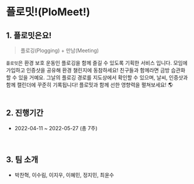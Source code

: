 # 플로밋!(PloMeet!)

## 1. 플로밋은요!
> 플로깅(Plogging) + 만남(Meeting)<br>

`플로밋`은 환경 보호 운동인 플로깅을 함께 즐길 수 있도록 기획한 서비스 입니다. 모임에 가입하고 인증샷을 공유해 환경 챌린지에 동참하세요! 친구들과 함께라면 금방 습관화 할 수 있을 거예요. 그날의 플로깅 경로를 지도상에서 확인할 수 있으며, 날씨, 인증샷과 함께 캘린더에 꾸준히 기록됩니다! 플로밋과 함께 선한 영향력을 펼쳐보세요! 🌎 <br><br>


## 2. 진행기간
* 2022-04-11 ~ 2022-05-27 (총 7주)
<br>

## 3. 팀 소개
* 박찬혁, 이수림, 이지우, 이혜민, 정지민, 최윤수
